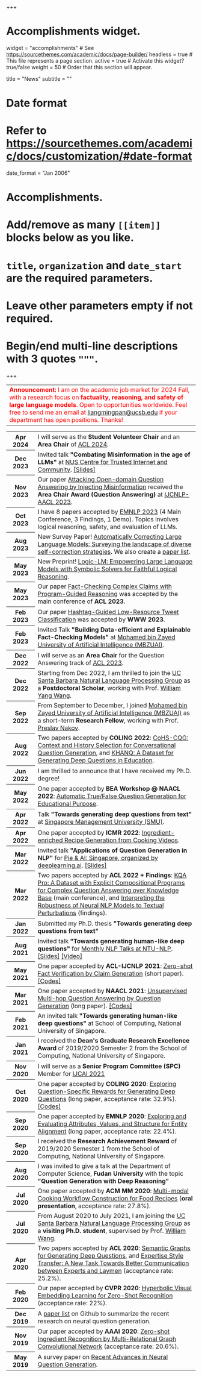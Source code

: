 +++
# Accomplishments widget.
widget = "accomplishments"  # See https://sourcethemes.com/academic/docs/page-builder/
headless = true  # This file represents a page section.
active = true  # Activate this widget? true/false
weight = 50  # Order that this section will appear.

title = "News"
subtitle = ""

# Date format
#   Refer to https://sourcethemes.com/academic/docs/customization/#date-format
date_format = "Jan 2006"

# Accomplishments.
#   Add/remove as many `[[item]]` blocks below as you like.
#   `title`, `organization` and `date_start` are the required parameters.
#   Leave other parameters empty if not required.
#   Begin/end multi-line descriptions with 3 quotes `"""`.

+++
<table class="table table-hover">
  <tbody>
      <tr>
        <!-- <td style="width: 85%;margin:auto;">
        <font color="red"><b>PS:</b> I am looking for highly motivated Ph.D./master/undergraduate students to collaborate on various interesting research topics, including <b>logical reasoning, fact-checking, question-answering, and other topics related to large language models</b>. If you have an interest, feel free to send me an email at <a href="liangmingpan@ucsb.edu">liangmingpan@ucsb.edu</a></font>
        </td> -->
        <td style="width: 85%;margin:auto;">
        <font color="red"><b>Announcement:</b> I am on the academic job market for 2024 Fall, with a research focus on <b>factuality, reasoning, and safety of large language models</b>. Open to opportunities worldwide. Feel free to send me an email at <a href="liangmingpan@ucsb.edu">liangmingpan@ucsb.edu</a> if your department has open positions. Thanks!</font>
        </td>
    </tr>
  </tbody>
</table>

<table class="table table-hover">
  <tbody>
    <tr>
      <th scope="row" class="text-center">Apr 2024</th>
      <td style="width: 85%;margin:auto;">I will serve as the <b>Student Volunteer Chair</b> and an <b>Area Chair</b> of <a href="https://2024.aclweb.org/">ACL 2024</a>.</td>
    </tr>
    <tr>
      <th scope="row" class="text-center">Dec 2023</th>
      <td style="width: 85%;margin:auto;">Invited talk <b>"Combating Misinformation in the age of LLMs"</b> at <a href="https://x.com/nuscticnus/status/1732604461888291066?s=20">NUS Centre for Trusted Internet and Community</a>. <a href="https://speakerdeck.com/teacherpeterpan/combating-misinformation-in-the-age-of-llms">[Slides]</a></td>
    </tr>
    <tr>
      <th scope="row" class="text-center">Nov 2023</th>
      <td style="width: 85%;margin:auto;">Our paper <a href="https://arxiv.org/abs/2110.07803">Attacking Open-domain Question Answering by Injecting Misinformation</a> received the <b>Area Chair Award (Question Answering)</b> at <a href="https://www.ijcnlp-aacl2023.org/">IJCNLP-AACL 2023</a>. </td>
    </tr>
    <tr>
      <th scope="row" class="text-center">Oct 2023</th>
      <td style="width: 85%;margin:auto;">I have 8 papers accepted by <a href="https://2023.emnlp.org/">EMNLP 2023</a> (4 Main Conference, 3 Findings, 1 Demo). Topics involves logical reasoning, safety, and evaluation of LLMs. </td>
    </tr>
    <tr>
      <th scope="row" class="text-center">Aug 2023</th>
      <td style="width: 85%;margin:auto;">New Survey Paper! <a href="https://arxiv.org/abs/2308.03188">Automatically Correcting Large Language Models: Surveying the landscape of diverse self-correction strategies</a>. We also create a <a href="https://github.com/teacherpeterpan/self-correction-llm-papers">paper list</a>. </td>
    </tr>
    <tr>
      <th scope="row" class="text-center">May 2023</th>
      <td style="width: 85%;margin:auto;">New Preprint! <a href="https://arxiv.org/abs/2305.12295">Logic-LM: Empowering Large Language Models with Symbolic Solvers for Faithful Logical Reasoning</a>.</td>
    </tr>
    <tr>
      <th scope="row" class="text-center">May 2023</th>
      <td style="width: 85%;margin:auto;">Our paper <a href="https://arxiv.org/abs/2305.12744">Fact-Checking Complex Claims with Program-Guided Reasoning</a> was accepted by the main conference of <b>ACL 2023</b>.</td>
    </tr>
    <tr>
      <th scope="row" class="text-center">Feb 2023</th>
      <td style="width: 85%;margin:auto;">Our paper <a href="https://arxiv.org/abs/2302.10143">Hashtag-Guided Low-Resource Tweet Classification</a> was accepted by <b>WWW 2023</b>.</td>
    </tr>
    <tr>
      <th scope="row" class="text-center">Feb 2023</th>
      <td style="width: 85%;margin:auto;">Invited Talk <b>"Building Data-efficient and Explainable Fact-Checking Models"</b> at <a href="https://mbzuai.ac.ae/">Mohamed bin Zayed University of Artificial Intelligence (MBZUAI)</a>. </td>
    </tr>
    <tr>
      <th scope="row" class="text-center">Dec 2022</th>
      <td style="width: 85%;margin:auto;">I will serve as an <b>Area Chair</b> for the Question Answering track of <a href="https://2023.aclweb.org/">ACL 2023</a>.</td>
    </tr>
    <tr>
      <th scope="row" class="text-center">Dec 2022</th>
      <td style="width: 85%;margin:auto;">Starting from Dec 2022, I am thrilled to join the <a href="https://nlp.cs.ucsb.edu/index.html">UC Santa Barbara Natural Language Processing Group</a> as a <b>Postdoctoral Scholar</b>, working with Prof. <a href="https://sites.cs.ucsb.edu/~william/">William Yang Wang</a>. </td>
    </tr>
    <tr>
      <th scope="row" class="text-center">Sep 2022</th>
      <td style="width: 85%;margin:auto;">From September to December, I joined <a href="https://mbzuai.ac.ae/">Mohamed bin Zayed University of Artificial Intelligence (MBZUAI)</a> as a short-term <b>Research Fellow</b>, working with Prof. <a href="https://scholar.google.com/citations?user=DfXsKZ4AAAAJ&hl=en">Preslav Nakov</a>. </td>
    </tr>
    <tr>
      <th scope="row" class="text-center">Aug 2022</th>
      <td style="width: 85%;margin:auto;">Two papers accepted by <b>COLING 2022</b>: <a href="https://arxiv.org/abs/2209.06652">CoHS-CQG: Context and History Selection for Conversational Question Generation</a>, and <a href="https://aclanthology.org/2022.coling-1.518/">KHANQ: A Dataset for Generating Deep Questions in Education</a>.</td>
    </tr>
    <tr>
      <th scope="row" class="text-center">Jun 2022</th>
      <td style="width: 85%;margin:auto;">I am thrilled to announce that I have received my Ph.D. degree! </td>
    </tr>
    <tr>
      <th scope="row" class="text-center">May 2022</th>
      <td style="width: 85%;margin:auto;">One paper accepted by <b>BEA Workshop @ NAACL 2022</b>: <a href="https://sig-edu.org/bea/2022#accepted-papers">Automatic True/False Question Generation for Educational Purpose</a>. </td>
    </tr>
    <tr>
      <th scope="row" class="text-center">Apr 2022</th>
      <td style="width: 85%;margin:auto;">Talk <b>"Towards generating deep questions from text"</b> at <a href="https://scis.smu.edu.sg/">Singapore Management University (SMU)</a>. </td>
    </tr>
    <tr>
      <th scope="row" class="text-center">Apr 2022</th>
      <td style="width: 85%;margin:auto;">One paper accepted by <b>ICMR 2022</b>: <a href="https://dl.acm.org/doi/abs/10.1145/3512527.3531388">Ingredient-enriched Recipe Generation from Cooking Videos</a>. </td>
    </tr>
    <tr>
      <th scope="row" class="text-center">Mar 2022</th>
      <td style="width: 85%;margin:auto;">Invited talk <b>"Applications of Question Generation in NLP"</b> for <a href="https://www.eventbrite.com/e/pie-ai-singapore-applications-of-question-generation-in-nlp-tickets-304213690337#">Pie & AI: Singapore, organized by deeplearning.ai</a>. <a href="https://speakerdeck.com/wingnus/applications-of-question-generation-in-nlp">[Slides]</a></td>
    </tr>
    <tr>
      <th scope="row" class="text-center">Mar 2022</th>
      <td style="width: 85%;margin:auto;">Two papers accepted by <b>ACL 2022 + Findings</b>: <a href="https://aclanthology.org/2022.acl-long.422/">KQA Pro: A Dataset with Explicit Compositional Programs for Complex Question Answering over Knowledge Base</a> (main conference), and <a href="https://arxiv.org/abs/2110.07159">Interpreting the Robustness of Neural NLP Models to Textual Perturbations</a> (findings).</td>
    </tr>
    <!-- <tr>
      <th scope="row" class="text-center">Feb 2022</th>
      <td style="width: 85%;margin:auto;">Invited to join the Program Committee of <a href="https://suki-workshop.github.io/organization">SUKI: Structured and Unstructured Knowledge Integration (Workshop at NAACL 2022)</a></td>
    </tr> -->
    <tr>
      <th scope="row" class="text-center">Jan 2022</th>
      <td style="width: 85%;margin:auto;">Submitted my Ph.D. thesis <b>"Towards generating deep questions from text"</b></td>
    </tr>
    <tr>
      <th scope="row" class="text-center">Aug 2021</th>
      <td style="width: 85%;margin:auto;">Invited talk <b>"Towards generating human-like deep questions"</b> for <a href="https://ntunlpsg.github.io/talk/liangming/">Monthly NLP Talks at NTU-NLP</a>. <a href="files/talks/[V6] Towards Generating Human-like Deep Questions.pdf">[Slides]</a> <a href="https://www.youtube.com/watch?v=CAJJJOoS-q4&t=559s">[Video]</a></td>
    </tr>
    <tr>
      <th scope="row" class="text-center">May 2021</th>
      <td style="width: 85%;margin:auto;">One paper accepted by <b>ACL-IJCNLP 2021</b>: <a href="https://arxiv.org/pdf/2105.14682.pdf">Zero-shot Fact Verification by Claim Generation</a> (short paper). <a href="https://github.com/teacherpeterpan/Zero-shot-Fact-Verification">[Codes]</a></td>
    </tr>
    <tr>
      <th scope="row" class="text-center">Mar 2021</th>
      <td style="width: 85%;margin:auto;">One paper accepted by <b>NAACL 2021</b>: <a href="https://arxiv.org/pdf/2010.12623.pdf">Unsupervised Multi-hop Question Answering by Question Generation</a> (long paper). <a href="https://github.com/teacherpeterpan/Unsupervised-Multi-hop-QA">[Codes]</a></td>
    </tr>
    <tr>
      <th scope="row" class="text-center">Feb 2021</th>
      <td style="width: 85%;margin:auto;">An invited talk <b>"Towards generating human-like deep questions"</b> at School of Computing, National University of Singapore. </td>
    </tr>
    <tr>
      <th scope="row" class="text-center">Jan 2021</th>
      <td style="width: 85%;margin:auto;">I received the <b>Dean's Graduate Research Excellence Award</b> of 2019/2020 Semester 2 from the School of Computing, National University of Singapore.</td>
    </tr>
    <tr>
      <th scope="row" class="text-center">Nov 2020</th>
      <td style="width: 85%;margin:auto;">I will serve as a <b>Senior Program Committee (SPC)</b> Member for <a href="https://ijcai-21.org/">IJCAI 2021</a> </td>
    </tr>
    <tr>
      <th scope="row" class="text-center">Oct 2020</th>
      <td style="width: 85%;margin:auto;">One paper accepted by <b>COLING 2020</b>: <a href="https://arxiv.org/pdf/2011.01102.pdf">Exploring Question-Specific Rewards for Generating Deep Questions</a> (long paper, acceptance rate: 32.9%). <a href="https://github.com/YuxiXie/RL-for-Question-Generation">[Codes]</a></td>
    </tr>
    <tr>
      <th scope="row" class="text-center">Sep 2020</th>
      <td style="width: 85%;margin:auto;">One paper accepted by <b>EMNLP 2020</b>: <a href="https://arxiv.org/pdf/2010.03249.pdf">Exploring and Evaluating Attributes, Values, and Structure for Entity Alignment</a> (long paper, acceptance rate: 22.4%).</td>
    </tr>
    <tr>
      <th scope="row" class="text-center">Sep 2020</th>
      <td style="width: 85%;margin:auto;">I received the <b>Research Achievement Reward</b> of 2019/2020 Semester 1 from the School of Computing, National University of Singapore. </td>
    </tr>
    <tr>
      <th scope="row" class="text-center">Aug 2020</th>
      <td style="width: 85%;margin:auto;">I was invited to give a talk at the Department of Computer Science, <b>Fudan University</b> with the topic <b>"Question Generation with Deep Reasoning"</b></td>
    </tr>
    <tr>
      <th scope="row" class="text-center">Jul 2020</th>
      <td style="width: 85%;margin:auto;">One paper accepted by <b>ACM MM 2020</b>: <a href="https://arxiv.org/pdf/2008.09151.pdf">Multi-modal Cooking Workflow Construction for Food Recipes</a> (<b>oral presentation</b>, acceptance rate: 27.8%). </td>
    </tr>
    <tr>
      <th scope="row" class="text-center">Jul 2020</th>
      <td style="width: 85%;margin:auto;">From August 2020 to July 2021, I am joining the <a href="https://nlp.cs.ucsb.edu/">UC Santa Barbara Natural Language Processing Group</a> as a <b>visiting Ph.D. student</b>, supervised by Prof. <a href="https://sites.cs.ucsb.edu/~william/">William Wang</a>. </td>
    </tr>
    <tr>
      <th scope="row" class="text-center">Apr 2020</th>
      <td style="width: 85%;margin:auto;">Two papers accepted by <b>ACL 2020</b>: <a href="https://arxiv.org/pdf/2004.12704.pdf">Semantic Graphs for Generating Deep Questions</a>, and <a href="/files/publications/ACL20_Style_Paper.pdf">Expertise Style Transfer: A New Task Towards Better Communication between Experts and Laymen</a> (acceptance rate: 25.2%).</td>
    </tr>
    <tr>
      <th scope="row" class="text-center">Feb 2020</th>
      <td style="width: 85%;margin:auto;">Our paper accepted by <b>CVPR 2020</b>: <a href="https://openaccess.thecvf.com/content_CVPR_2020/papers/Liu_Hyperbolic_Visual_Embedding_Learning_for_Zero-Shot_Recognition_CVPR_2020_paper.pdf">Hyperbolic Visual Embedding Learning for Zero-Shot Recognition</a> (acceptance rate: 22%). </td>
    </tr>
    <tr>
      <th scope="row" class="text-center">Dec 2019</th>
      <td style="width: 85%;margin:auto;">A <a href="https://github.com/teacherpeterpan/Question-Generation-Paper-List">paper list</a> on Github to summarize the recent research on neural question generation. </td>
    </tr>
    <tr>
      <th scope="row" class="text-center">Nov 2019</th>
      <td style="width: 85%;margin:auto;">Our paper accepted by <b>AAAI 2020</b>: <a href="files/publications/AAAI20_Paper.pdf">Zero-shot Ingredient Recognition by Multi-Relational Graph Convolutional Network</a> (acceptance rate: 20.6%). </td>
    </tr>
    <tr>
      <th scope="row" class="text-center">May 2019</th>
      <td style="width: 85%;margin:auto;">A survey paper on <a href="https://arxiv.org/abs/1905.08949">Recent Advances in Neural Question Generation</a>.</td>
    </tr>
  </tbody>
</table>